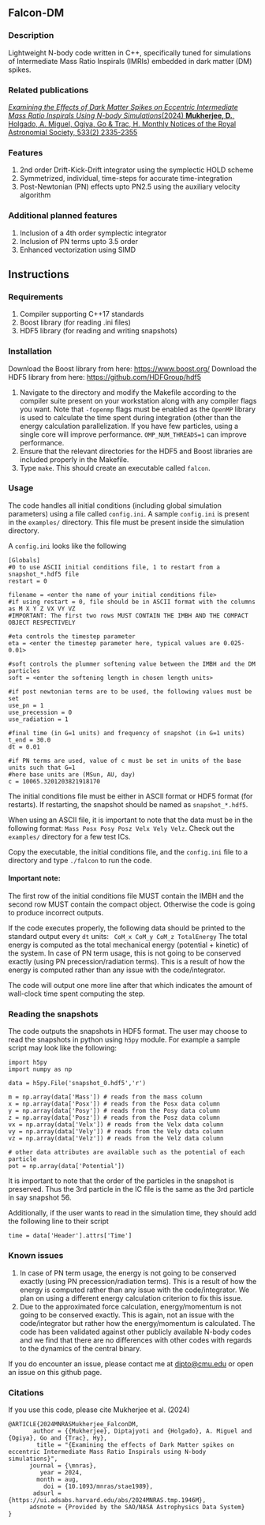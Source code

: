 ## Falcon-DM

### Description
Lightweight N-body code written in C++, specifically tuned for simulations of Intermediate Mass Ratio Inspirals (IMRIs) embedded in dark matter (DM) spikes.

### Related publications
[_Examining the Effects of Dark Matter Spikes on Eccentric Intermediate Mass Ratio Inspirals Using  N-body Simulations_(2024) **Mukherjee, D.**, Holgado, A. Miguel, Ogiya, Go & Trac, H. Monthly Notices of the Royal Astronomial Society, 533(2) 2335-2355](https://academic.oup.com/mnras/advance-article/doi/10.1093/mnras/stae1989/7737663)

### Features
1. 2nd order Drift-Kick-Drift integrator using the symplectic HOLD scheme
2. Symmetrized, individual, time-steps for accurate time-integration
3. Post-Newtonian (PN) effects upto PN2.5 using the auxiliary velocity algorithm

### Additional planned features
1. Inclusion of a 4th order symplectic integrator
2. Inclusion of PN terms upto 3.5 order
3. Enhanced vectorization using SIMD 

## Instructions

### Requirements
1. Compiler supporting C++17 standards
2. Boost library (for reading .ini files)
3. HDF5 library (for reading and writing snapshots)

### Installation
Download the Boost library from here: https://www.boost.org/
Download the HDF5 library from here: https://github.com/HDFGroup/hdf5

1. Navigate to the directory and modify the Makefile according to the compiler suite present on your workstation along with any compiler flags you want. Note that ```-fopenmp``` flags must be enabled as the ```OpenMP``` library is used to calculate the time spent during integration (other than the energy calculation parallelization. If you have few particles, using a single core will improve performance. ```OMP_NUM_THREADS=1``` can improve performance. 
2. Ensure that the relevant directories for the HDF5 and Boost libraries are included properly in the Makefile. 
3. Type ```make```. This should create an executable called ```falcon```. 

### Usage
The code handles all initial conditions (including global simulation parameters) using a file called ```config.ini```. A sample ```config.ini``` is present in the ```examples/``` directory. This file must be present inside the simulation directory.

A ```config.ini``` looks like the following

```
[Globals]
#0 to use ASCII initial conditions file, 1 to restart from a snapshot_*.hdf5 file
restart = 0

filename = <enter the name of your initial conditions file>
#if using restart = 0, file should be in ASCII format with the columns as M X Y Z VX VY VZ
#IMPORTANT: The first two rows MUST CONTAIN THE IMBH AND THE COMPACT OBJECT RESPECTIVELY

#eta controls the timestep parameter
eta = <enter the timestep parameter here, typical values are 0.025-0.01> 

#soft controls the plummer softening value between the IMBH and the DM particles
soft = <enter the softening length in chosen length units>

#if post newtonian terms are to be used, the following values must be set
use_pn = 1
use_precession = 0
use_radiation = 1

#final time (in G=1 units) and frequency of snapshot (in G=1 units)
t_end = 30.0
dt = 0.01

#if PN terms are used, value of c must be set in units of the base units such that G=1
#here base units are (MSun, AU, day)
c = 10065.3201203821918170

```
The initial conditions file must be either in ASCII format or HDF5 format (for restarts). If restarting, the snapshot should be named as ```snapshot_*.hdf5```.

When using an ASCII file, it is important to note that the data must be in the following format:
```Mass Posx Posy Posz Velx Vely Velz```. Check out the ```examples/``` directory for a few test ICs.

Copy the executable, the initial conditions file, and the ```config.ini``` file to a directory and type ```./falcon``` to run the code.

#### Important note:
The first row of the initial conditions file MUST contain the IMBH and the second row MUST contain the compact object. Otherwise the code is going to produce incorrect outputs.

If the code executes properly, the following data should be printed to the standard output every ```dt``` units:
``` CoM_x CoM_y CoM_z TotalEnergy```
The total energy is computed as the total mechanical energy (potential + kinetic) of the system. In case of PN term usage, this is not going to be conserved exactly (using PN precession/radiation terms). This is a result of how the energy is computed rather than any issue with the code/integrator.

The code will output one more line after that which indicates the amount of wall-clock time spent computing the step. 

### Reading the snapshots
The code outputs the snapshots in HDF5 format. The user may choose to read the snapshots in python using ```h5py``` module. For example a sample script may look like the following:

```
import h5py
import numpy as np

data = h5py.File('snapshot_0.hdf5','r')

m = np.array(data['Mass']) # reads from the mass column
x = np.array(data['Posx']) # reads from the Posx data column
y = np.array(data['Posy']) # reads from the Posy data column
z = np.array(data['Posz']) # reads from the Posz data column
vx = np.array(data['Velx']) # reads from the Velx data column
vy = np.array(data['Vely']) # reads from the Vely data column
vz = np.array(data['Velz']) # reads from the Velz data column

# other data attributes are available such as the potential of each particle
pot = np.array(data['Potential'])
```
It is important to note that the order of the particles in the snapshot is preserved. Thus the 3rd particle in the IC file is the same as the 3rd particle in say snapshot 56.

Additionally, if the user wants to read in the simulation time, they should add the following line to their script
```
time = data['Header'].attrs['Time']
```

### Known issues
1. In case of PN term usage, the energy is not going to be conserved exactly (using PN precession/radiation terms). This is a result of how the energy is computed rather than any issue with the code/integrator. We plan on using a different energy calculation criterion to fix this issue.
2. Due to the approximated force calculation, energy/momentum is not going to be conserved exactly. This is again, not an issue with the code/integrator but rather how the energy/momentum is calculated. The code has been validated against other publicly available N-body codes and we find that there are no differences with other codes with regards to the dynamics of the central binary.

If you do encounter an issue, please contact me at dipto@cmu.edu or open an issue on this github page.

### Citations

If you use this code, please cite Mukherjee et al. (2024) 

```
@ARTICLE{2024MNRASMukherjee_FalconDM,
       author = {{Mukherjee}, Diptajyoti and {Holgado}, A. Miguel and {Ogiya}, Go and {Trac}, Hy},
        title = "{Examining the effects of Dark Matter spikes on eccentric Intermediate Mass Ratio Inspirals using N-body simulations}",
      journal = {\mnras},
         year = 2024,
        month = aug,
          doi = {10.1093/mnras/stae1989},
       adsurl = {https://ui.adsabs.harvard.edu/abs/2024MNRAS.tmp.1946M},
      adsnote = {Provided by the SAO/NASA Astrophysics Data System}
}

```

